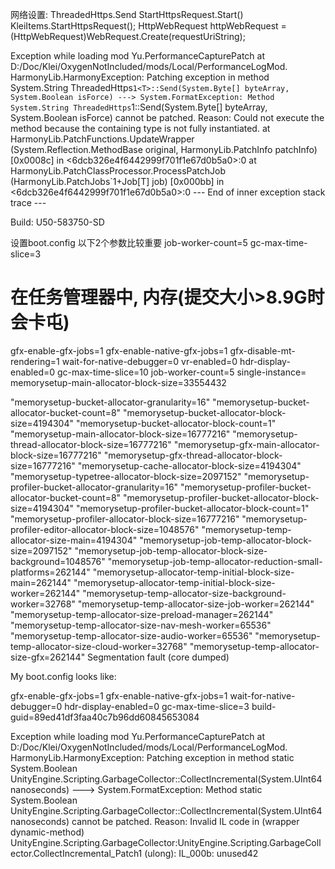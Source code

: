 ﻿
网络设置:
ThreadedHttps.Send  StartHttpsRequest.Start()
KleiItems.StartHttpsRequest();
HttpWebRequest httpWebRequest = (HttpWebRequest)WebRequest.Create(requestUriString);

Exception while loading mod Yu.PerformanceCapturePatch at D:/Doc/Klei/OxygenNotIncluded/mods/Local/PerformanceLogMod. 
HarmonyLib.HarmonyException: Patching exception in method System.String ThreadedHttps`1<T>::Send(System.Byte[] byteArray, System.Boolean isForce) ---> System.FormatException: Method System.String ThreadedHttps`1<T>::Send(System.Byte[] byteArray, System.Boolean isForce) cannot be patched. Reason: Could not execute the method because the containing type is not fully instantiated.
  at HarmonyLib.PatchFunctions.UpdateWrapper (System.Reflection.MethodBase original, HarmonyLib.PatchInfo patchInfo) [0x0008c] in <6dcb326e4f6442999f701f1e67d0b5a0>:0 
  at HarmonyLib.PatchClassProcessor.ProcessPatchJob (HarmonyLib.PatchJobs`1+Job[T] job) [0x000bb] in <6dcb326e4f6442999f701f1e67d0b5a0>:0 
   --- End of inner exception stack trace ---
   
Build: U50-583750-SD

设置boot.config
以下2个参数比较重要
job-worker-count=5
gc-max-time-slice=3

# 在任务管理器中,  内存(提交大小>8.9G时 会卡屯)

gfx-enable-gfx-jobs=1
gfx-enable-native-gfx-jobs=1
gfx-disable-mt-rendering=1
wait-for-native-debugger=0
vr-enabled=0
hdr-display-enabled=0
gc-max-time-slice=10
job-worker-count=5
single-instance=
memorysetup-main-allocator-block-size=33554432


"memorysetup-bucket-allocator-granularity=16"
"memorysetup-bucket-allocator-bucket-count=8"
"memorysetup-bucket-allocator-block-size=4194304"
"memorysetup-bucket-allocator-block-count=1"
"memorysetup-main-allocator-block-size=16777216"
"memorysetup-thread-allocator-block-size=16777216"
"memorysetup-gfx-main-allocator-block-size=16777216"
"memorysetup-gfx-thread-allocator-block-size=16777216"
"memorysetup-cache-allocator-block-size=4194304"
"memorysetup-typetree-allocator-block-size=2097152"
"memorysetup-profiler-bucket-allocator-granularity=16"
"memorysetup-profiler-bucket-allocator-bucket-count=8"
"memorysetup-profiler-bucket-allocator-block-size=4194304"
"memorysetup-profiler-bucket-allocator-block-count=1"
"memorysetup-profiler-allocator-block-size=16777216"
"memorysetup-profiler-editor-allocator-block-size=1048576"
"memorysetup-temp-allocator-size-main=4194304"
"memorysetup-job-temp-allocator-block-size=2097152"
"memorysetup-job-temp-allocator-block-size-background=1048576"
"memorysetup-job-temp-allocator-reduction-small-platforms=262144"
"memorysetup-allocator-temp-initial-block-size-main=262144"
"memorysetup-allocator-temp-initial-block-size-worker=262144"
"memorysetup-temp-allocator-size-background-worker=32768"
"memorysetup-temp-allocator-size-job-worker=262144"
"memorysetup-temp-allocator-size-preload-manager=262144"
"memorysetup-temp-allocator-size-nav-mesh-worker=65536"
"memorysetup-temp-allocator-size-audio-worker=65536"
"memorysetup-temp-allocator-size-cloud-worker=32768"
"memorysetup-temp-allocator-size-gfx=262144"
Segmentation fault (core dumped)


My boot.config looks like:

gfx-enable-gfx-jobs=1
gfx-enable-native-gfx-jobs=1
wait-for-native-debugger=0
hdr-display-enabled=0
gc-max-time-slice=3
build-guid=89ed41df3faa40c7b96dd60845653084

Exception while loading mod Yu.PerformanceCapturePatch at D:/Doc/Klei/OxygenNotIncluded/mods/Local/PerformanceLogMod. 
HarmonyLib.HarmonyException: Patching exception in method static System.Boolean 
UnityEngine.Scripting.GarbageCollector::CollectIncremental(System.UInt64 nanoseconds) ---> System.FormatException:
Method static System.Boolean UnityEngine.Scripting.GarbageCollector::CollectIncremental(System.UInt64 nanoseconds) cannot be patched. Reason: 
Invalid IL code in (wrapper dynamic-method) UnityEngine.Scripting.GarbageCollector:UnityEngine.Scripting.GarbageCollector.CollectIncremental_Patch1 (ulong): IL_000b: unused42  

 